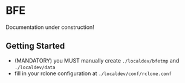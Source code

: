 # BFE

Documentation under construction!

## Getting Started
- (MANDATORY) you MUST manually create `./localdev/bfetmp` and `./localdev/data`
- fill in your rclone configuration at `./localdev/conf/rclone.conf`
